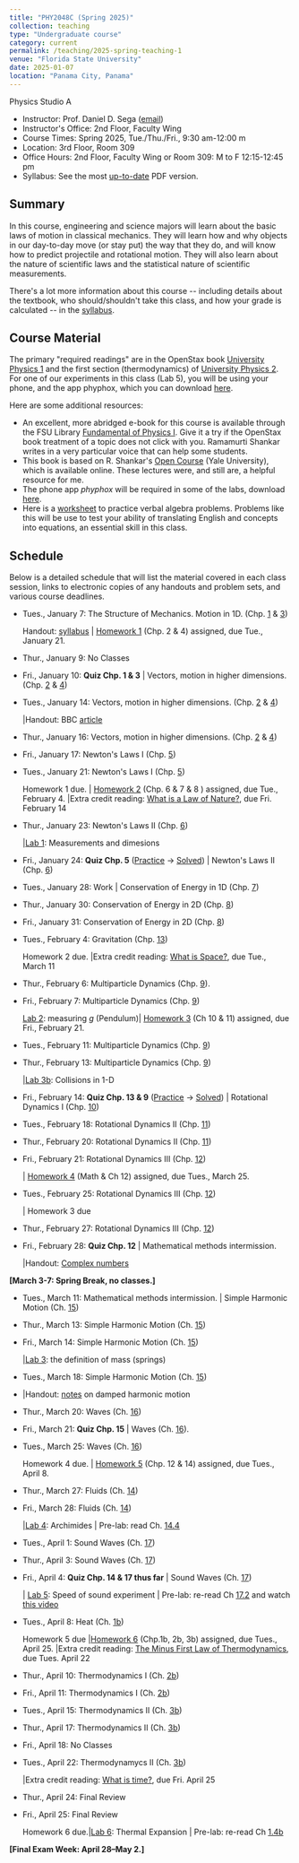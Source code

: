 ```yaml
---
title: "PHY2048C (Spring 2025)"
collection: teaching
type: "Undergraduate course"
category: current
permalink: /teaching/2025-spring-teaching-1
venue: "Florida State University"
date: 2025-01-07
location: "Panama City, Panama"
---
```

Physics Studio A

* Instructor:	Prof. Daniel D. Sega ([email](mailto:dsega@fsu.edu))
* Instructor's Office: 2nd Floor, Faculty Wing	
* Course Times: Spring 2025, Tue./Thu./Fri., 9:30 am-12:00 m
* Location:	3rd Floor, Room 309
* Office Hours:	2nd Floor, Faculty Wing or Room 309: M to F 12:15-12:45 pm
* Syllabus:	See the most [up-to-date](../files/PHY2048C.pdf) PDF version.

Summary
-----------
In this course, engineering and science majors will learn about the basic laws of motion in classical mechanics. They will learn how and why objects in our day-to-day move (or stay put) the way that they do, and will know how to predict projectile and rotational motion. They will also learn about the nature of scientific laws and the statistical nature of scientific measurements.

There's a lot more information about this course -- including details about the textbook, who should/shouldn't take this class, and how your grade is calculated -- in the [syllabus](../files/PHY2048C.pdf).

Course Material
--------------
The primary "required readings" are in the OpenStax book [University Physics 1](https://openstax.org/details/books/university-physics-volume-1) and the first section (thermodynamics) of [University Physics 2](https://openstax.org/details/books/university-physics-volume-2). For one of our experiments in this class (Lab 5), you will be using your phone, and the app phyphox, which you can download [here](https://phyphox.org).

Here are some additional resources:

* An excellent, more abridged e-book for this course is available through the FSU Library [Fundamental of Physics I](https://fsu-flvc.primo.exlibrisgroup.com/discovery/openurl?institution=01FALSC_FSU&vid=01FALSC_FSU:Home&isbn=9780300243772&genre=book&eisbn=9780300249583&title=Fundamentals%20of%20Physics%20I&sid=jstor:jstor). Give it a try if the OpenStax book treatment of a topic does not click with you. Ramamurti Shankar writes in a very particular voice that can help some students.
* This book is based on R. Shankar's [Open Course](https://oyc.yale.edu/physics/phys-200) (Yale University), which is available online. These lectures were, and still are, a helpful resource for me.
* The phone app *phyphox* will be required in some of the labs, download [here](https://phyphox.org/download/).
* Here is a [worksheet](../files/verbalal.pdf) to practice verbal algebra problems. Problems like this will be use to test your ability of translating English and concepts into equations, an essential skill in this class.

Schedule
-------------

Below is a detailed schedule that will list the material covered in each class session, links to electronic copies of any handouts and problem sets, and various course deadlines.

* Tues., January 7: The Structure of Mechanics. Motion in 1D. (Chp. [1](https://openstax.org/books/university-physics-volume-1/pages/1-introduction) & [3](https://openstax.org/books/university-physics-volume-1/pages/3-introduction))

  Handout: [syllabus](../files/PHY2048C.pdf) | [Homework 1](../files/homework1.pdf) (Chp. 2 & 4) assigned, due Tue., January 21.
* Thur., January 9: No Classes
* Fri., January 10: **Quiz Chp. 1 & 3** \| Vectors, motion in higher dimensions. (Chp. [2](https://openstax.org/books/university-physics-volume-1/pages/2-introduction) & [4](https://openstax.org/books/university-physics-volume-1/pages/4-introduction))
* Tues., January 14: Vectors, motion in higher dimensions. (Chp. [2](https://openstax.org/books/university-physics-volume-1/pages/2-introduction) & [4](https://openstax.org/books/university-physics-volume-1/pages/4-introduction))

  |Handout: BBC [article](https://www.bbc.com/news/articles/cx2j8v8wvrko)
* Thur., January 16: Vectors, motion in higher dimensions. (Chp. [2](https://openstax.org/books/university-physics-volume-1/pages/2-introduction) & [4](https://openstax.org/books/university-physics-volume-1/pages/4-introduction))
* Fri., January 17: Newton's Laws I (Chp. [5](https://openstax.org/books/university-physics-volume-1/pages/5-introduction))
* Tues., January 21: Newton's Laws I (Chp. [5](https://openstax.org/books/university-physics-volume-1/pages/5-introduction))
  
  Homework 1 due. | [Homework 2](../files/2048Chw2.pdf) (Chp. 6 & 7 & 8 ) assigned, due Tue., February 4. |Extra credit reading: [What is a Law of Nature?](https://1000wordphilosophy.com/2014/02/17/laws-of-nature/), due Fri. February 14
* Thur., January 23: Newton's Laws II (Chp. [6](https://openstax.org/books/university-physics-volume-1/pages/6-introduction))

  |[Lab 1](../files/2048lab1.pdf): Measurements and dimesions
* Fri., January 24: **Quiz Chp. 5** ([Practice](../files/mock2.pdf) -> [Solved](../images/mock2sol.jpg)) \| Newton's Laws II (Chp. [6](https://openstax.org/books/university-physics-volume-1/pages/6-introduction))
* Tues., January 28:  Work \| Conservation of Energy in 1D (Chp. [7](https://openstax.org/books/university-physics-volume-1/pages/7-introduction))
* Thur., January 30: Conservation of Energy in 2D (Chp. [8](https://openstax.org/books/university-physics-volume-1/pages/8-introduction))
* Fri., January 31: Conservation of Energy in 2D (Chp. [8](https://openstax.org/books/university-physics-volume-1/pages/8-introduction))
* Tues., February 4: Gravitation (Chp. [13](https://openstax.org/books/university-physics-volume-1/pages/13-introduction))

  Homework 2 due. |Extra credit reading: [What is Space?](https://1000wordphilosophy.com/2022/08/03/what-is-space/), due Tue., March 11
* Thur., February 6: Multiparticle Dynamics (Chp. [9](https://openstax.org/books/university-physics-volume-1/pages/9-introduction)).
* Fri., February 7: Multiparticle Dynamics (Chp. [9](https://openstax.org/books/university-physics-volume-1/pages/9-introduction))

  [Lab 2](../files/2048lab2.pdf): measuring *g* (Pendulum)| [Homework 3](../files/2048Chw3.pdf) (Ch 10 & 11) assigned, due Fri., February 21.
* Tues., February 11: Multiparticle Dynamics (Chp. [9](https://openstax.org/books/university-physics-volume-1/pages/9-introduction))
* Thur., February 13: Multiparticle Dynamics (Chp. [9](https://openstax.org/books/university-physics-volume-1/pages/9-introduction))

  |[Lab 3b](../files/2048lab3b.pdf): Collisions in 1-D
* Fri., February 14: **Quiz Chp. 13 & 9** ([Practice](../files/mock3.pdf) -> [Solved](../files/mock3sol.jpg)) \| Rotational Dynamics I (Chp. [10](https://openstax.org/books/university-physics-volume-1/pages/10-introduction))
* Tues., February 18: Rotational Dynamics II (Chp. [11](https://openstax.org/books/university-physics-volume-1/pages/11-introduction))
* Thur., February 20: Rotational Dynamics II (Chp. [11](https://openstax.org/books/university-physics-volume-1/pages/11-introduction))
* Fri., February 21: Rotational Dynamics III (Chp. [12](https://openstax.org/books/university-physics-volume-1/pages/12-introduction))

  | [Homework 4](../files/2048Chw4.pdf) (Math & Ch 12) assigned, due Tues., March 25.
* Tues., February 25: Rotational Dynamics III (Chp. [12](https://openstax.org/books/university-physics-volume-1/pages/12-introduction))

  | Homework 3 due 
* Thur., February 27: Rotational Dynamics III (Chp. [12](https://openstax.org/books/university-physics-volume-1/pages/12-introduction))
* Fri., February 28: **Quiz Chp. 12** \| Mathematical methods intermission.

  |Handout: [Complex numbers](../files/complex_numbers.pdf)


**[March 3-7: Spring Break, no classes.]**
  
* Tues., March 11: Mathematical methods intermission. \| Simple Harmonic Motion (Ch. [15](https://openstax.org/books/university-physics-volume-1/pages/15-introduction)) 
* Thur., March 13: Simple Harmonic Motion (Ch. [15](https://openstax.org/books/university-physics-volume-1/pages/15-introduction))
* Fri., March 14: Simple Harmonic Motion (Ch. [15](https://openstax.org/books/university-physics-volume-1/pages/15-introduction))

  |[Lab 3](../files/2048lab3.pdf): the definition of mass (springs)
* Tues., March 18: Simple Harmonic Motion (Ch. [15](https://openstax.org/books/university-physics-volume-1/pages/15-introduction))
* |Handout: [notes](../files/dampedShankar.pdf) on damped harmonic motion
* Thur., March 20: Waves (Ch. [16](https://openstax.org/books/university-physics-volume-1/pages/16-introduction))
* Fri.,  March 21: **Quiz Chp. 15** \| Waves (Ch. [16](https://openstax.org/books/university-physics-volume-1/pages/16-introduction)).
* Tues., March 25: Waves (Ch. [16](https://openstax.org/books/university-physics-volume-1/pages/16-introduction))

  Homework 4 due. | [Homework 5](../files/2048Chw5.pdf) (Chp. 12 & 14) assigned, due Tues., April 8.
* Thur., March 27: Fluids (Ch. [14](https://openstax.org/books/university-physics-volume-1/pages/14-introduction))
* Fri., March 28: Fluids (Ch. [14](https://openstax.org/books/university-physics-volume-1/pages/14-introduction))
  
   |[Lab 4](../files/2048lab4.pdf): Archimides \| Pre-lab: read Ch. [14.4](https://openstax.org/books/university-physics-volume-1/pages/14-4-archimedes-principle-and-buoyancy)
* Tues., April 1: Sound Waves (Ch. [17](https://openstax.org/books/university-physics-volume-1/pages/17-introduction))
* Thur., April 3: Sound Waves (Ch. [17](https://openstax.org/books/university-physics-volume-1/pages/17-introduction))
* Fri., April 4: **Quiz Chp. 14 & 17 thus far** \|  Sound Waves (Ch. [17](https://openstax.org/books/university-physics-volume-1/pages/17-introduction))

   | [Lab 5](../files/2048Clab5.pdf): Speed of sound experiment \| Pre-lab: re-read Ch [17.2](https://openstax.org/books/university-physics-volume-1/pages/17-2-speed-of-sound) and watch [this video](https://phyphox.org/experiment/speed-of-sound/)
* Tues., April 8: Heat (Ch. [1b](https://openstax.org/books/university-physics-volume-2/pages/1-introduction))
  
   Homework 5 due |[Homework 6](../files/2048lab5.pdf) (Chp.1b, 2b, 3b) assigned, due Tues., April 25. |Extra credit reading: [The Minus First Law of Thermodynamics](../files/minusfirst.pdf), due Tues. April 22
* Thur., April 10: Thermodynamics I (Ch. [2b](https://openstax.org/books/university-physics-volume-2/pages/2-introduction))
* Fri., April 11:  Thermodynamics I (Ch. [2b](https://openstax.org/books/university-physics-volume-2/pages/2-introduction))
* Tues., April 15: Thermodynamics II (Ch. [3b](https://openstax.org/books/university-physics-volume-2/pages/3-introduction))
* Thur., April 17: Thermodynamics II (Ch. [3b](https://openstax.org/books/university-physics-volume-2/pages/3-introduction))
* Fri., April 18: No Classes
* Tues., April 22: Thermodynamycs II (Ch. [3b](https://openstax.org/books/university-physics-volume-2/pages/3-introduction))

  |Extra credit reading: [What is time?](https://1000wordphilosophy.com/2023/07/17/times-arrow/), due Fri. April 25
* Thur., April 24: Final Review
* Fri., April 25: Final Review

	Homework 6 due.|[Lab 6](../files/2048lab6.pdf): Thermal Expansion \| Pre-lab: re-read Ch [1.4b](https://openstax.org/books/university-physics-volume-2/pages/1-3-thermal-expansion)



**[Final Exam Week: April 28–May 2.]**
